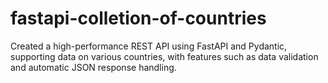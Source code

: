 # fastapi-colletion-of-countries
Created a high-performance REST API using FastAPI and Pydantic, supporting data on various countries, with features such as data validation and automatic JSON response handling.
